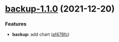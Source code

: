 # [backup-1.1.0](https://github.com/AlexanderBabel/helm-charts/compare/backup-1.0.0...backup-1.1.0) (2021-12-20)


### Features

* **backup:** add chart ([af478fc](https://github.com/AlexanderBabel/helm-charts/commit/af478fc5d3cd41b6ea949aa1436fab4fbef9a815))
